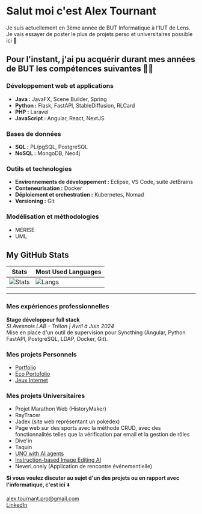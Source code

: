 # Salut moi c'est Alex Tournant

Je suis actuellement en 3ème année de BUT Informatique à l'IUT de Lens.  
Je vais essayer de poster le plus de projets perso et universitaires possible ici 👀  

## **Pour l'instant, j'ai pu acquérir durant mes années de BUT les compétences suivantes 🧑‍💻** 

### **Développement web et applications**  
- **Java :** JavaFX, Scene Builder, Spring  
- **Python :** Flask, FastAPI, StableDiffusion, RLCard  
- **PHP :** Laravel  
- **JavaScript :** Angular, React, NextJS

### **Bases de données**  
- **SQL :** PL/pgSQL, PostgreSQL  
- **NoSQL :** MongoDB, Neo4j  

### **Outils et technologies**  
- **Environnements de développement :** Eclipse, VS Code, suite JetBrains  
- **Conteneurisation :** Docker
- **Déploiement et orchestration :** Kubernetes, Nomad
- **Versioning :** Git  

### **Modélisation et méthodologies**  
- MERISE  
- UML


## My GitHub Stats
| Stats | Most Used Languages |
|-------|----------------------|
| ![Stats](https://github-readme-stats.vercel.app/api?username=AlexTournant&show_icons=true&theme=radical) | ![Langs](https://github-readme-stats.vercel.app/api/top-langs/?username=AlexTournant&layout=compact&theme=radical) |


---

### **Mes expériences professionnelles**
**Stage développeur full stack**  
*SI Avesnois LAB - Trélon | Avril à Juin 2024*  
Mise en place d'un outil de supervision pour Syncthing (Angular, Python FastAPI, PostgreSQL, LDAP, Docker, Git).

### **Mes projets Personnels**
- [Portfolio](https://alextournant.github.io/portfolio/)
- [Eco Portofolio](https://eco-portfolio-three.vercel.app/)
- [Jeux Internet](https://alextournant.github.io/jeuxInternet/)

### **Mes projets Universitaires**
- Projet Marathon Web (HistoryMaker)
- RayTracer
- Jadex (site web représentant un pokedex)
- Page web sur des sports avec la méthode CRUD, avec des fonctionnalités telles que la vérification par email et la gestion de rôles
- Dive'in
- Taquin
- [UNO with AI agents](https://colab.research.google.com/drive/1GXfvFA_7nBMWKMvgM4qkZkfyAvHkIBYr?usp=sharing)
- [Instruction-based Image Editing AI](https://colab.research.google.com/drive/1X0I4nN9201qPsfUCmEL71d0V5tjugdNi?usp=sharing)
- NeverLonely (Application de rencontre événementielle)

**Si vous voulez discuter au sujet d'un des projets ou en rapport avec l'informatique, c'est ici** ⬇️

alex.tournant.pro@gmail.com  
[LinkedIn](https://www.linkedin.com/in/alex-tournant/)
